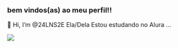 ### bem vindos(as) ao meu perfil!!

👋 Hi, I’m @24LNS2E
Ela/Dela
Estou estudando no Alura
  ...

![](https://i.pinimg.com/originals/16/03/fb/1603fb7077abb9093f4af305b4e5ce79.gif)
